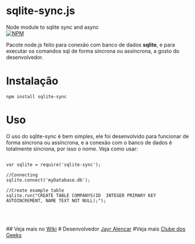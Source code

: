 # sqlite-sync.js
Node module to sqlite sync and async</br>
[![NPM](https://nodei.co/npm/sqlite-sync.png?downloads=true&downloadRank=true)](https://nodei.co/npm/sqlite-sync/)

Pacote node.js feito para conexão com banco de dados <strong>sqlite</strong>, e para executar os comandos sql de forma síncrona ou assíncrona, a gosto do desenvolvedor.

# Instalação
<code>npm install sqlite-sync</code>

# Uso
O uso do sqlite-sync é bem simples, ele foi desenvolvido para funcionar de forma síncrona ou assíncrona, e a conexão com o banco de dados é totalmente síncrona, por isso o nome. Veja como usar:
<pre>
<code>
var sqlite = require('sqlite-sync');

//Connecting
sqlite.connect('myDatabase.db');

//Create example table
sqlite.run("CREATE TABLE COMPANYS(ID  INTEGER PRIMARY KEY AUTOINCREMENT, NAME TEXT NOT NULL);");

</code>
</pre>

<br/>
## Veja mais no <a href="https://github.com/JayrAlencar/sqlite-sync.js/wiki">Wiki</a>
# Desenvolvedor
<a href="//jayralencar.com.br">Jayr Alencar</a>
#Veja mais <a href="//clubedosgeeks.com.br">Clube dos Geeks</a>
